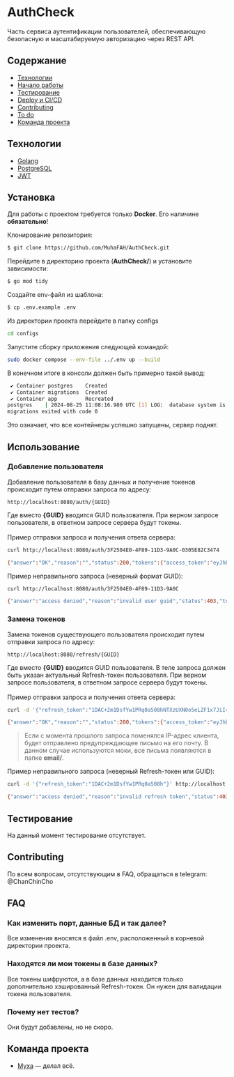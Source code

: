 # AuthCheck
Часть сервиса аутентификации пользователей, обеспечивающую безопасную и масштабируемую авторизацию через REST API.

## Содержание
- [Технологии](#технологии)
- [Начало работы](#установка)
- [Тестирование](#тестирование)
- [Deploy и CI/CD](#deploy-и-ci/cd)
- [Contributing](#contributing)
- [To do](#to-do)
- [Команда проекта](#команда-проекта)

## Технологии
- [Golang](https://go.dev/)
- [PostgreSQL](https://www.postgresql.org/)
- [JWT](https://pkg.go.dev/github.com/dgrijalva/jwt-go)

## Установка
Для работы с проектом требуется только **Docker**. Его наличине **обязательно**!

Клонирование репозитория:
```sh
$ git clone https://github.com/MuhaFAH/AuthCheck.git
```

Перейдите в директорию проекта (**AuthCheck/**) и установите зависимости:
```sh
$ go mod tidy
```
Создайте env-файл из шаблона:
```sh
$ cp .env.example .env
```
Из директории проекта перейдите в папку configs
```sh
cd configs
```
Запустите сборку приложения следующей командой:
```sh
sudo docker compose --env-file ../.env up --build
```
В конечном итоге в консоли должен быть примерно такой вывод:
```sh
 ✔ Container postgres    Created                                                                                                                                                 0.0s 
 ✔ Container migrations  Created                                                                                                                                                 0.0s 
 ✔ Container app         Recreated   
postgres    | 2024-08-25 11:08:16.980 UTC [1] LOG:  database system is ready to accept connections
migrations exited with code 0
```
Это означает, что все контейнеры успешно запущены, сервер поднят.
## Использование
### Добавление пользователя
Добавление пользователя в базу данных и получение токенов происходит путем отправки запроса по адресу:
```
http://localhost:8080/auth/{GUID}
```
Где вместо **{GUID}** вводится GUID пользователя. При верном запросе пользователя, в ответном запросе сервера будут токены.<br><br>
Пример отправки запроса и получения ответа сервера:
```sh
curl http://localhost:8080/auth/3F2504E0-4F89-11D3-9A0C-0305E82C3474

{"answer":"OK","reason":"","status":200,"tokens":{"access_token":"eyJhbGciOiJIUzUxMiIsInR5cCI6IkpXVCJ9.eyJleHAiOjE3MjQ1ODg1MjIsImlwIjoiMTcyLjE4LjAuMSJ9.yLw5H5R4n7DAmGydFKSd56tnr3C3Kzf5Nrw5-YUJGFgLN9WEsCJqKsEUoeAbFWFze7AY9xITIODU_R8xjziFBA","refresh_token":"unujY5xAdM7LbNBRmNV9/ebp3nH/09ZFoKUFqRMEIV8="}}
```
Пример неправильного запроса (неверный формат GUID):
```sh
curl http://localhost:8080/auth/3F2504E0-4F89-11D3-9A0C

{"answer":"access denied","reason":"invalid user guid","status":403,"tokens":{"access_token":"","refresh_token":""}}
```
### Замена токенов
Замена токенов существующего пользователя происходит путем отправки запроса по адресу:
```
http://localhost:8080/refresh/{GUID}
```
Где вместо **{GUID}** вводится GUID пользователя. В теле запроса должен быть указан актуальный Refresh-токен пользователя. При верном запросе пользователя, в ответном запросе сервера будут токены.<br><br>
Пример отправки запроса и получения ответа сервера:
```sh
curl -d '{"refresh_token":"1DAC+2m1DsfYw1PRq0a508hNTXzUXN0o5eLZF1x7JiI="}' http://localhost:8080/refresh/3F2504E0-4F89-11D3-9A0C-0305E82C3490

{"answer":"OK","reason":"","status":200,"tokens":{"access_token":"eyJhbGciOiJIUzUxMiIsInR5cCI6IkpXVCJ9.eyJleHAiOjE3MjQ1ODkzNjIsImlwIjoiMTcyLjE4LjAuMSJ9.JWrnPf3uJ6P-10I9GN5rCi6huSD2_knuNjBW6biTInKGGUZuOPqKhAduOCtFRAAm-Po1PO06r5XFdOwQ6SQSDQ","refresh_token":"+UnkyGYwHcCN85G5HbKnvHcD5lMLxFDLhgoC4nAckKs="}}
```
>Если с момента прошлого запроса поменялся IP-адрес клиента, будет отправлено предупреждающее письмо на его почту. В данном случае используются моки, все письма появляются в папке **email/**.

Пример неправильного запроса (неверный Refresh-токен или GUID):
```sh
curl -d '{"refresh_token":"1DAC+2m1DsfYw1PRq0a508h"}' http://localhost:8080/refresh/3F2504E0-4F89-11D3-9A0C-0305E82C3490

{"answer":"access denied","reason":"invalid refresh token","status":403,"tokens":{"access_token":"","refresh_token":""}}
```

## Тестирование
На данный момент тестирование отсутствует.

## Contributing
По всем вопросам, отсутствующим в FAQ, обращаться в telegram: @ChanChinCho

## FAQ
### Как изменить порт, данные БД и так далее?
Все изменения вносятся в файл .env, расположенный в корневой директории проекта.

### Находятся ли мои токены в базе данных?
Все токены шифруются, а в базе данных находится только дополнительно хэшированный Refresh-токен. Он нужен для валидации токена пользователя.

### Почему нет тестов?
Они будут добавлены, но не скоро.

## Команда проекта

- [Муха](tg://resolve?domain=chanchincho) — делал всё.
